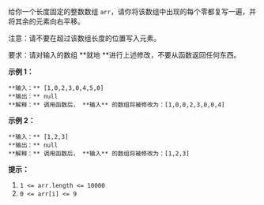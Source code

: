 给你一个长度固定的整数数组 `arr`，请你将该数组中出现的每个零都复写一遍，并将其余的元素向右平移。

注意：请不要在超过该数组长度的位置写入元素。

要求：请对输入的数组  **就地  **进行上述修改，不要从函数返回任何东西。



**示例 1：**

    
    
    **输入：** [1,0,2,3,0,4,5,0]
    **输出：** null
    **解释：** 调用函数后， **输入** 的数组将被修改为：[1,0,0,2,3,0,0,4]
    

**示例 2：**

    
    
    **输入：** [1,2,3]
    **输出：** null
    **解释：** 调用函数后， **输入** 的数组将被修改为：[1,2,3]
    



**提示：**

  1. `1 <= arr.length <= 10000`
  2. `0 <= arr[i] <= 9`

